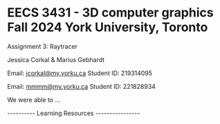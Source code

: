 # EECS 3431 - 3D computer graphics Fall 2024 York University, Toronto
Assignment 3: Raytracer

Jessica Corkal & Marius Gebhardt

Email: jcorkal@my.yorku.ca Student ID: 219314095

Email: mmmm@my.yorku.ca Student ID: 221828934

We were able to ...

---------- Learning Resources ----------------
